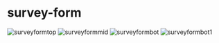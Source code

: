 # survey-form
![surveyformtop](https://user-images.githubusercontent.com/69877281/90664019-57fae200-e242-11ea-84f3-ac804b7ff2af.jpg)
![surveyformmid](https://user-images.githubusercontent.com/69877281/90664047-5f21f000-e242-11ea-9881-0ae677a3af52.jpg)
![surveyformbot](https://user-images.githubusercontent.com/69877281/90664064-647f3a80-e242-11ea-80e3-8390571436f6.jpg)
![surveyformbot1](https://user-images.githubusercontent.com/69877281/90664098-73fe8380-e242-11ea-9406-c2fceb071987.jpg)

